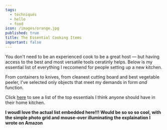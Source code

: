 ```yaml
---
tags:
  - techniques
  - hello
  - food
icon: /images/orange.jpg
published: true
title: The Essential Cooking Items
important: false
---
```

You don't need to be an experienced cook to be a great host — but having access to the best and most versatile tools ceratinly helps. Below is my essential list of everything I reccomend for people setting up a new kitchen.

From containers to knives, from cleanest cutting board and best vegetable peeler, I've selected only objects that meet my demands in form _and_ function.

Click [here](https://amzn.to/2H5aSZV) to see a list of the top essentials I think anyone should have in their home kitchen.

**I woudl love the actual list embedded here!!! Would be so so so cool, with the simple photo grid and mouse-over illuminating the explaination I wrote on Amazon**